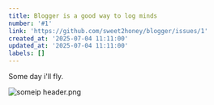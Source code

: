 ```yaml
---
title: Blogger is a good way to log minds
number: '#1'
link: 'https://github.com/sweet2honey/blogger/issues/1'
created_at: '2025-07-04 11:11:00'
updated_at: '2025-07-04 11:11:00'
labels: []
---
```

Some day i'll fly.

![someip header.png](https://cdn.jsdelivr.net/gh/sweet2honey/blogger@main/images/2025/7/1751598654617.png)
